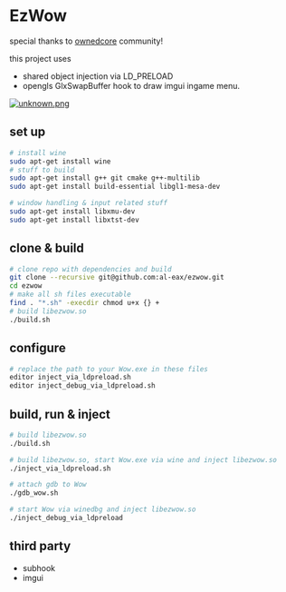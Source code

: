 # EzWow


special thanks to [ownedcore](https://www.ownedcore.com) community!


this project uses
* shared object injection via LD_PRELOAD 
* opengls GlxSwapBuffer hook to draw imgui ingame menu.


[![unknown.png](https://i.postimg.cc/zvRW54qM/unknown.png)](https://postimg.cc/YLMjznGf)


## set up

```sh
# install wine
sudo apt-get install wine
# stuff to build
sudo apt-get install g++ git cmake g++-multilib
sudo apt-get install build-essential libgl1-mesa-dev 

# window handling & input related stuff
sudo apt-get install libxmu-dev
sudo apt-get install libxtst-dev
```

## clone & build

```sh
# clone repo with dependencies and build
git clone --recursive git@github.com:al-eax/ezwow.git
cd ezwow
# make all sh files executable
find . "*.sh" -execdir chmod u+x {} +
# build libezwow.so
./build.sh
```

## configure

```sh
# replace the path to your Wow.exe in these files
editor inject_via_ldpreload.sh
editor inject_debug_via_ldpreload.sh
```

## build, run & inject

```sh
# build libezwow.so
./build.sh

# build libezwow.so, start Wow.exe via wine and inject libezwow.so
./inject_via_ldpreload.sh

# attach gdb to Wow
./gdb_wow.sh

# start Wow via winedbg and inject libezwow.so
./inject_debug_via_ldpreload
```

## third party

* subhook
* imgui

